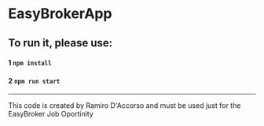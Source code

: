 # EasyBrokerApp

## To run it, please use:
#### 1 ``` npm install ```
#### 2 ``` npm run start ```

---
This code is created by Ramiro D'Accorso and must be used just for the EasyBroker Job Oportinity

